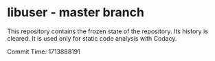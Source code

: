 # libuser - master branch

This repository contains the frozen state of the repository.
Its history is cleared. It is used only for static code
analysis with Codacy.

Commit Time: 1713888191